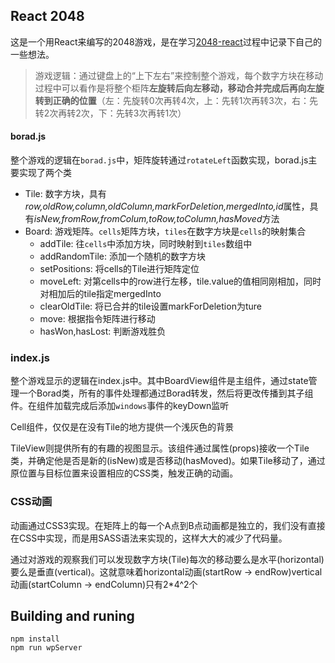 ## React 2048
这是一个用React来编写的2048游戏，是在学习[2048-react](https://github.com/IvanVergiliev/2048-react)过程中记录下自己的一些想法。
> 游戏逻辑：通过键盘上的“上下左右”来控制整个游戏，每个数字方块在移动过程中可以看作是将整个柜阵**左旋转后向左移动，移动合并完成后再向左旋转到正确的位置**（左：先旋转0次再转4次，上：先转1次再转3次，右：先转2次再转2次，下：先转3次再转1次）

#### borad.js
整个游戏的逻辑在`borad.js`中，矩阵旋转通过`rotateLeft`函数实现，borad.js主要实现了两个类

- Tile: 数字方块，具有*row,oldRow,column,oldColumn,markForDeletion,mergedInto,id*属性，具有*isNew,fromRow,fromColum,toRow,toColumn,hasMoved*方法
- Board: 游戏矩阵。`cells`矩阵方块，`tiles`在数字方块是`cells`的映射集合
	- addTile: 往`cells`中添加方块，同时映射到`tiles`数组中
	- addRandomTile: 添加一个随机的数字方块
	- setPositions: 将cells的Tile进行矩阵定位
	- moveLeft: 对第cells中的row进行左移，tile.value的值相同刚相加，同时对相加后的tile指定mergedInto
	- clearOldTile: 将已合并的tile设置markForDeletion为ture
	- move: 根据指令矩阵进行移动
	- hasWon,hasLost: 判断游戏胜负

### index.js
整个游戏显示的逻辑在index.js中。其中BoardView组件是主组件，通过state管理一个Borad类，所有的事件处理都通过Borad转发，然后将更改传播到其子组件。在组件加载完成后添加`windows`事件的keyDown监听

Cell组件，仅仅是在没有Tile的地方提供一个浅灰色的背景

TileView则提供所有的有趣的视图显示。该组件通过属性(props)接收一个Tile类，并确定他是否是新的(isNew)或是否移动(hasMoved)。如果Tile移动了，通过原位置与目标位置来设置相应的CSS类，触发正确的动画。

### CSS动画
动画通过CSS3实现。在矩阵上的每一个A点到B点动画都是独立的，我们没有直接在CSS中实现，而是用SASS语法来实现的，这样大大的减少了代码量。

通过对游戏的观察我们可以发现数字方块(Tile)每次的移动要么是水平(horizontal)要么是垂直(vertical)。这就意味着horizontal动画(startRow -> endRow)vertical动画(startColumn -> endColumn)只有2*4^2个

## Building and runing
	npm install
	npm run wpServer